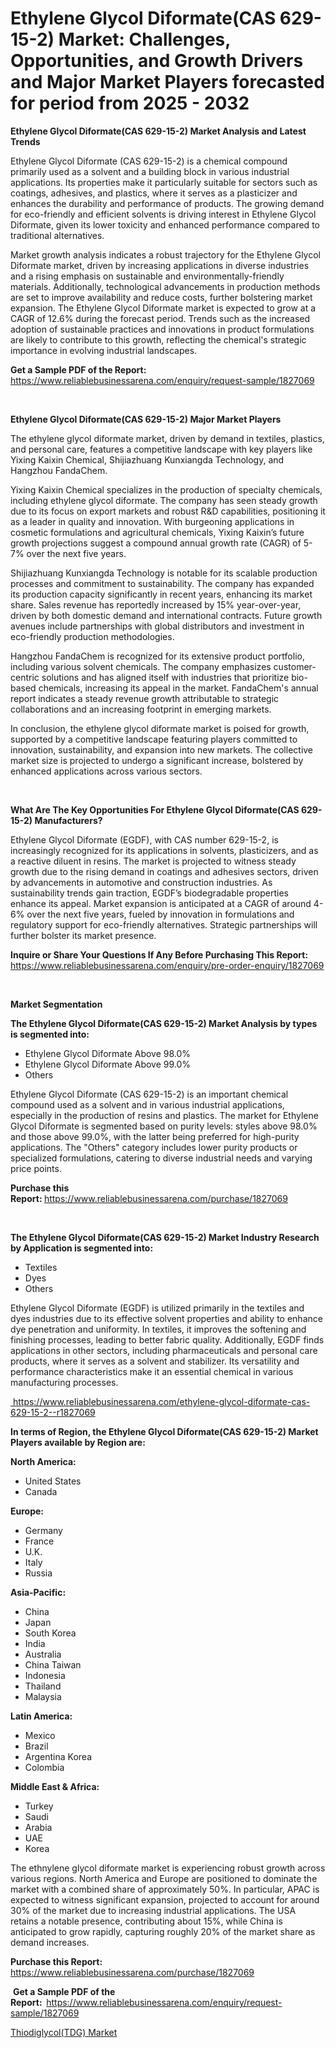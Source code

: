 <p><h1>Ethylene Glycol Diformate(CAS 629-15-2) Market: Challenges, Opportunities, and Growth Drivers and Major Market Players forecasted for period from 2025 - 2032</h1></p><p><strong>Ethylene Glycol Diformate(CAS 629-15-2) Market Analysis and Latest Trends</strong></p>
<p><p>Ethylene Glycol Diformate (CAS 629-15-2) is a chemical compound primarily used as a solvent and a building block in various industrial applications. Its properties make it particularly suitable for sectors such as coatings, adhesives, and plastics, where it serves as a plasticizer and enhances the durability and performance of products. The growing demand for eco-friendly and efficient solvents is driving interest in Ethylene Glycol Diformate, given its lower toxicity and enhanced performance compared to traditional alternatives.</p><p>Market growth analysis indicates a robust trajectory for the Ethylene Glycol Diformate market, driven by increasing applications in diverse industries and a rising emphasis on sustainable and environmentally-friendly materials. Additionally, technological advancements in production methods are set to improve availability and reduce costs, further bolstering market expansion. The Ethylene Glycol Diformate market is expected to grow at a CAGR of 12.6% during the forecast period. Trends such as the increased adoption of sustainable practices and innovations in product formulations are likely to contribute to this growth, reflecting the chemical's strategic importance in evolving industrial landscapes.</p></p>
<p><strong>Get a Sample PDF of the Report:&nbsp;</strong> <a href="https://www.reliablebusinessarena.com/enquiry/request-sample/1827069?utm_campaign=2259&utm_medium=2&utm_source=Github&utm_content=ia&utm_term=03022025&utm_id=ethylene-glycol-diformatecas-629-15-2">https://www.reliablebusinessarena.com/enquiry/request-sample/1827069</a></p>
<p>&nbsp;</p>
<p><strong>Ethylene Glycol Diformate(CAS 629-15-2) Major Market Players</strong></p>
<p><p>The ethylene glycol diformate market, driven by demand in textiles, plastics, and personal care, features a competitive landscape with key players like Yixing Kaixin Chemical, Shijiazhuang Kunxiangda Technology, and Hangzhou FandaChem.</p><p>Yixing Kaixin Chemical specializes in the production of specialty chemicals, including ethylene glycol diformate. The company has seen steady growth due to its focus on export markets and robust R&D capabilities, positioning it as a leader in quality and innovation. With burgeoning applications in cosmetic formulations and agricultural chemicals, Yixing Kaixin’s future growth projections suggest a compound annual growth rate (CAGR) of 5-7% over the next five years.</p><p>Shijiazhuang Kunxiangda Technology is notable for its scalable production processes and commitment to sustainability. The company has expanded its production capacity significantly in recent years, enhancing its market share. Sales revenue has reportedly increased by 15% year-over-year, driven by both domestic demand and international contracts. Future growth avenues include partnerships with global distributors and investment in eco-friendly production methodologies.</p><p>Hangzhou FandaChem is recognized for its extensive product portfolio, including various solvent chemicals. The company emphasizes customer-centric solutions and has aligned itself with industries that prioritize bio-based chemicals, increasing its appeal in the market. FandaChem's annual report indicates a steady revenue growth attributable to strategic collaborations and an increasing footprint in emerging markets.</p><p>In conclusion, the ethylene glycol diformate market is poised for growth, supported by a competitive landscape featuring players committed to innovation, sustainability, and expansion into new markets. The collective market size is projected to undergo a significant increase, bolstered by enhanced applications across various sectors.</p></p>
<p>&nbsp;</p>
<p><strong>What Are The Key Opportunities For Ethylene Glycol Diformate(CAS 629-15-2) Manufacturers?</strong></p>
<p><p>Ethylene Glycol Diformate (EGDF), with CAS number 629-15-2, is increasingly recognized for its applications in solvents, plasticizers, and as a reactive diluent in resins. The market is projected to witness steady growth due to the rising demand in coatings and adhesives sectors, driven by advancements in automotive and construction industries. As sustainability trends gain traction, EGDF’s biodegradable properties enhance its appeal. Market expansion is anticipated at a CAGR of around 4-6% over the next five years, fueled by innovation in formulations and regulatory support for eco-friendly alternatives. Strategic partnerships will further bolster its market presence.</p></p>
<p><strong>Inquire or Share Your Questions If Any Before Purchasing This Report:</strong> <a href="https://www.reliablebusinessarena.com/enquiry/pre-order-enquiry/1827069?utm_campaign=2259&utm_medium=2&utm_source=Github&utm_content=ia&utm_term=03022025&utm_id=ethylene-glycol-diformatecas-629-15-2">https://www.reliablebusinessarena.com/enquiry/pre-order-enquiry/1827069</a></p>
<p>&nbsp;</p>
<p><strong>Market Segmentation</strong></p>
<p><strong>The Ethylene Glycol Diformate(CAS 629-15-2) Market Analysis by types is segmented into:</strong></p>
<p><ul><li>Ethylene Glycol Diformate Above 98.0%</li><li>Ethylene Glycol Diformate Above 99.0%</li><li>Others</li></ul></p>
<p><p>Ethylene Glycol Diformate (CAS 629-15-2) is an important chemical compound used as a solvent and in various industrial applications, especially in the production of resins and plastics. The market for Ethylene Glycol Diformate is segmented based on purity levels: styles above 98.0% and those above 99.0%, with the latter being preferred for high-purity applications. The "Others" category includes lower purity products or specialized formulations, catering to diverse industrial needs and varying price points.</p></p>
<p><strong>Purchase this Report:&nbsp;</strong><a href="https://www.reliablebusinessarena.com/purchase/1827069?utm_campaign=2259&utm_medium=2&utm_source=Github&utm_content=ia&utm_term=03022025&utm_id=ethylene-glycol-diformatecas-629-15-2">https://www.reliablebusinessarena.com/purchase/1827069</a></p>
<p>&nbsp;</p>
<p><strong>The Ethylene Glycol Diformate(CAS 629-15-2) Market Industry Research by Application is segmented into:</strong></p>
<p><ul><li>Textiles</li><li>Dyes</li><li>Others</li></ul></p>
<p><p>Ethylene Glycol Diformate (EGDF) is utilized primarily in the textiles and dyes industries due to its effective solvent properties and ability to enhance dye penetration and uniformity. In textiles, it improves the softening and finishing processes, leading to better fabric quality. Additionally, EGDF finds applications in other sectors, including pharmaceuticals and personal care products, where it serves as a solvent and stabilizer. Its versatility and performance characteristics make it an essential chemical in various manufacturing processes.</p></p>
<p><a href="https://www.reliablebusinessarena.com/ethylene-glycol-diformate-cas-629-15-2--r1827069?utm_campaign=2259&utm_medium=2&utm_source=Github&utm_content=ia&utm_term=03022025&utm_id=ethylene-glycol-diformatecas-629-15-2">&nbsp;https://www.reliablebusinessarena.com/ethylene-glycol-diformate-cas-629-15-2--r1827069</a></p>
<p><strong>In terms of Region, the Ethylene Glycol Diformate(CAS 629-15-2) Market Players available by Region are:</strong></p>
<p>
    <p> <strong> North America: </strong>
        <ul>
            <li>United States</li>
            <li>Canada</li>
        </ul>
        </p> 
    <p> <strong> Europe: </strong>
        <ul>
            <li>Germany</li>
            <li>France</li>
            <li>U.K.</li>
            <li>Italy</li>
            <li>Russia</li>
        </ul>
        </p> 
    <p> <strong> Asia-Pacific: </strong>
        <ul>
            <li>China</li>
            <li>Japan</li>
            <li>South Korea</li>
            <li>India</li>
            <li>Australia</li>
            <li>China Taiwan</li>
            <li>Indonesia</li>
            <li>Thailand</li>
            <li>Malaysia</li>
        </ul>
        </p> 
    <p> <strong> Latin America: </strong>
        <ul>
            <li>Mexico</li>
            <li>Brazil</li>
            <li>Argentina Korea</li>
            <li>Colombia</li>
        </ul>
        </p> 
    <p> <strong> Middle East & Africa: </strong>
        <ul>
            <li>Turkey</li>
            <li>Saudi</li>
            <li>Arabia</li>
            <li>UAE</li>
            <li>Korea</li>
        </ul>
    </p>
    </p>
<p><p>The ethnylene glycol diformate market is experiencing robust growth across various regions. North America and Europe are positioned to dominate the market with a combined share of approximately 50%. In particular, APAC is expected to witness significant expansion, projected to account for around 30% of the market due to increasing industrial applications. The USA retains a notable presence, contributing about 15%, while China is anticipated to grow rapidly, capturing roughly 20% of the market share as demand increases.</p></p>
<p><strong>Purchase this Report: </strong><a href="https://www.reliablebusinessarena.com/purchase/1827069?utm_campaign=2259&utm_medium=2&utm_source=Github&utm_content=ia&utm_term=03022025&utm_id=ethylene-glycol-diformatecas-629-15-2">https://www.reliablebusinessarena.com/purchase/1827069</a></p>
<p>&nbsp;<strong>Get a Sample PDF of the Report:&nbsp;&nbsp;</strong><a href="https://www.reliablebusinessarena.com/enquiry/request-sample/1827069?utm_campaign=2259&utm_medium=2&utm_source=Github&utm_content=ia&utm_term=03022025&utm_id=ethylene-glycol-diformatecas-629-15-2">https://www.reliablebusinessarena.com/enquiry/request-sample/1827069</a></p>
<p><strong></strong></p>
<p><p><a href="https://github.com/sherikacas30/Market-Research-Report-List-1/blob/main/thiodiglycoltdg-market.md?utm_campaign=2259&utm_medium=2&utm_source=Github&utm_content=ia&utm_term=03022025&utm_id=ethylene-glycol-diformatecas-629-15-2">Thiodiglycol(TDG) Market</a></p></p>